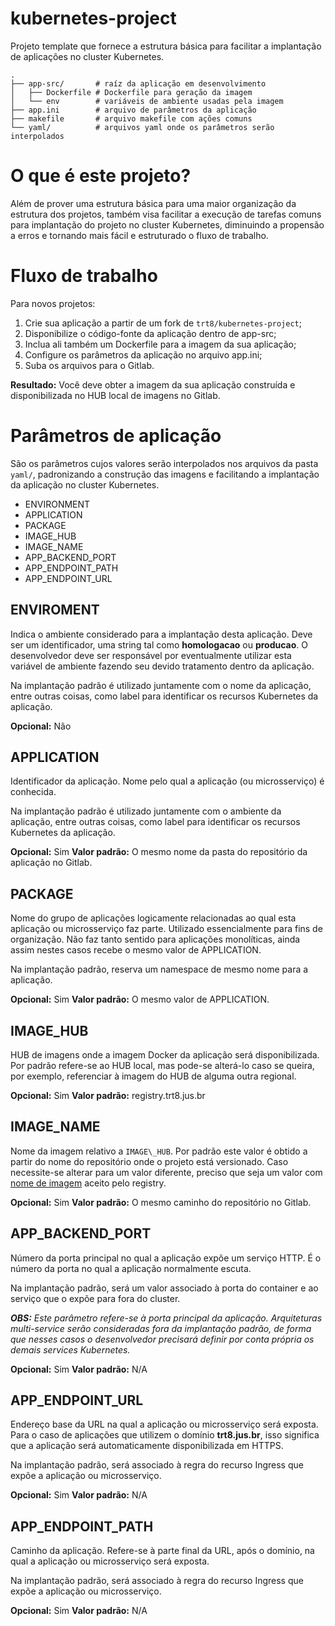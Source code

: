 # kubernetes-project

Projeto template que fornece a estrutura básica para facilitar a implantação
de aplicações no cluster Kubernetes.

```
.
├── app-src/       # raíz da aplicação em desenvolvimento
│   ├── Dockerfile # Dockerfile para geração da imagem
│   └── env        # variáveis de ambiente usadas pela imagem
├── app.ini        # arquivo de parâmetros da aplicação
├── makefile       # arquivo makefile com ações comuns
└── yaml/          # arquivos yaml onde os parâmetros serão interpolados
```

# O que é este projeto?

Além de prover uma estrutura básica para uma maior organização da
estrutura dos projetos, também visa facilitar a execução de tarefas comuns para
implantação do projeto no cluster Kubernetes, diminuindo a propensão a erros e
tornando mais fácil e estruturado o fluxo de trabalho.


# Fluxo de trabalho

Para novos projetos:

1. Crie sua aplicação a partir de um fork de `trt8/kubernetes-project`;
1. Disponibilize o código-fonte da aplicação dentro de app-src;
1. Inclua ali também um Dockerfile para a imagem da sua aplicação;
1. Configure os parâmetros da aplicação no arquivo app.ini;
1. Suba os arquivos para o Gitlab.

**Resultado:** Você deve obter a imagem da sua aplicação construída e
disponibilizada no HUB local de imagens no Gitlab.


# Parâmetros de aplicação 

São os parâmetros cujos valores serão interpolados nos arquivos da pasta
`yaml/`, padronizando a construção das imagens e facilitando a implantação da
aplicação no cluster Kubernetes.

* ENVIRONMENT
* APPLICATION
* PACKAGE
* IMAGE\_HUB
* IMAGE\_NAME
* APP\_BACKEND\_PORT
* APP\_ENDPOINT\_PATH
* APP\_ENDPOINT\_URL


## ENVIROMENT

Indica o ambiente considerado para a implantação desta aplicação.  Deve ser um
identificador, uma string tal como **homologacao** ou **producao**.  O
desenvolvedor deve ser responsável por eventualmente utilizar esta variável de
ambiente fazendo seu devido tratamento dentro da aplicação. 

Na implantação padrão é utilizado juntamente com o nome da aplicação, entre
outras coisas, como label para identificar os recursos Kubernetes da aplicação. 

**Opcional:** Não


## APPLICATION

Identificador da aplicação.  Nome pelo qual a aplicação (ou microsserviço) é
conhecida.

Na implantação padrão é utilizado juntamente com o ambiente da aplicação, entre
outras coisas, como label para identificar os recursos Kubernetes da aplicação.

**Opcional:** Sim
**Valor padrão:** O mesmo nome da pasta do repositório da aplicação no Gitlab.


## PACKAGE

Nome do grupo de aplicações logicamente relacionadas ao qual esta aplicação ou
microsserviço faz parte.  Utilizado essencialmente para fins de organização.
Não faz tanto sentido para aplicações monolíticas, ainda assim nestes casos
recebe o mesmo valor de APPLICATION.

Na implantação padrão, reserva um namespace de mesmo nome para a aplicação.

**Opcional:** Sim
**Valor padrão:** O mesmo valor de APPLICATION.


## IMAGE\_HUB

HUB de imagens onde a imagem Docker da aplicação será disponibilizada.  Por
padrão refere-se ao HUB local, mas pode-se alterá-lo caso se queira, por
exemplo, referenciar à imagem do HUB de alguma outra regional.

**Opcional:** Sim
**Valor padrão:** registry.trt8.jus.br


## IMAGE\_NAME

Nome da imagem relativo a `IMAGE\_HUB`.  Por padrão este valor é obtido a partir
do nome do repositório onde o projeto está versionado.  Caso necessite-se
alterar para um valor diferente, preciso que seja um valor com [nome de
imagem](https://gitlab.trt8.jus.br/trt8/kubernetes-project/container_registry)
aceito pelo registry.

**Opcional:** Sim
**Valor padrão:** O mesmo caminho do repositório no Gitlab.


## APP\_BACKEND\_PORT

Número da porta principal no qual a aplicação expõe um serviço HTTP.  É o número
da porta no qual a aplicação normalmente escuta.

Na implantação padrão, será um valor associado à porta do container e ao serviço
que o expõe para fora do cluster.

_**OBS:** Este parâmetro refere-se à porta principal da aplicação.  Arquiteturas
multi-service serão consideradas fora da implantação padrão, de forma que nesses
casos o desenvolvedor precisará definir por conta própria os demais services
Kubernetes._

**Opcional:** Sim
**Valor padrão:** N/A


## APP\_ENDPOINT\_URL

Endereço base da URL na qual a aplicação ou microsserviço será exposta.  Para o
caso de aplicações que utilizem o domínio **trt8.jus.br**, isso significa que a
aplicação será automaticamente disponibilizada em HTTPS.

Na implantação padrão, será associado à regra do recurso Ingress que expõe a
aplicação ou microsserviço.

**Opcional:** Sim
**Valor padrão:** N/A


## APP\_ENDPOINT\_PATH

Caminho da aplicação.  Refere-se à parte final da URL, após o domínio, na qual a
aplicação ou microsserviço será exposta.

Na implantação padrão, será associado à regra do recurso Ingress que expõe a
aplicação ou microsserviço.

**Opcional:** Sim
**Valor padrão:** N/A
